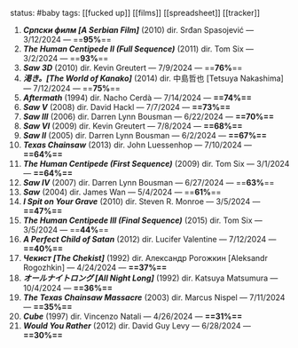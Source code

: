 status: #baby 
tags: [[fucked up]] [[films]] [[spreadsheet]] [[tracker]]

1. ***Српски филм [A Serbian Film]*** (2010) dir. Srđan Spasojević — 3/12/2024 — ==**95%**==
2. ***The Human Centipede II (Full Sequence)*** (2011) dir. Tom Six — 3/2/2024 — ==**93%**==
3. ***Saw 3D*** (2010) dir. Kevin Greutert — 7/9/2024 — ==**76%**==
4. ***渇き。[The World of Kanako]*** (2014) dir. 中島哲也 [Tetsuya Nakashima] — 7/12/2024 — ==**75%**==
5. ***Aftermath*** (1994) dir. Nacho Cerdà — 7/14/2024 — **==74%==**
6. ***Saw V*** (2008) dir. David Hackl — 7/7/2024 — **==73%==**
7. ***Saw III*** (2006) dir. Darren Lynn Bousman — 6/22/2024 — **==70%==**
8. ***Saw VI*** (2009) dir. Kevin Greutert — 7/8/2024 — **==68%==**
9. ***Saw II*** (2005) dir. Darren Lynn Bousman — 6/2/2024 — **==67%==**
10. ***Texas Chainsaw*** (2013) dir. John Luessenhop — 7/10/2024 — **==64%==**
11. ***The Human Centipede (First Sequence)*** (2009) dir. Tom Six — 3/1/2024 — **==64%==**
12. ***Saw IV*** (2007) dir. Darren Lynn Bousman — 6/27/2024 — ==**63%**==
13. ***Saw*** (2004) dir. James Wan — 5/4/2024 — ==**61%**==
14. ***I Spit on Your Grave*** (2010) dir. Steven R. Monroe — 3/5/2024 — **==47%==**
15. ***The Human Centipede III (Final Sequence)*** (2015) dir. Tom Six — 3/5/2024 — ==**44%**==
16. ***A Perfect Child of Satan*** (2012) dir. Lucifer Valentine — 7/12/2024 — **==40%==**
17. ***Чекист [The Chekist]*** (1992) dir. Александр Рогожкин [Aleksandr Rogozhkin] — 4/24/2024 — **==37%==**
18. ***オールナイトロング [All Night Long]*** (1992) dir. Katsuya Matsumura — 10/4/2024 — **==36%==**
19. ***The Texas Chainsaw Massacre*** (2003) dir. Marcus Nispel — 7/11/2024 — **==35%==**
20. ***Cube*** (1997) dir. Vincenzo Natali — 4/26/2024 — **==31%==**
21. ***Would You Rather*** (2012) dir. David Guy Levy — 6/28/2024 — **==30%==** 